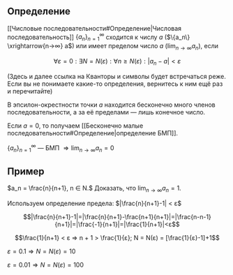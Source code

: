## Определение
[[Числовые последовательности#Определение|Числовая последовательность]] $\{a_n\}^{∞}_{n=1}$ сходится к числу $a$ ($\{a_n\} \xrightarrow{n→∞} a$) или имеет пределом число $a$ ($\lim_{n→∞} a_n$), если

$$
∀ ε = 0 : ∃ N = N(ε) : ∀n ≥ N(ε): |a_n - a| < ε
$$

(Здесь и далее ссылка на Кванторы и символы будет встречаться реже. Если вы не понимаете какие-то определения, вернитесь к ним ещё раз и перечитайте)

В эпсилон-окрестности точки $a$ находится бесконечно много членов последовательности, а за её пределами — лишь конечное число.

Если $a = 0$, то получаем [[Бесконечно малые последовательности#Определение|определение БМП]].

$\{a_n\}^{∞}_{n=1}$ — БМП $⇒ \lim_{n→∞} a_n = 0$
## Пример
$a_n = \frac{n}{n+1}, n ∈ N.$ Доказать, что $\lim_{n→∞} a_n=1$.

Используем определение предела: $|\frac{n}{n+1}-1| < ε$

$$|\frac{n}{n+1}-1|=|\frac{n}{n+1}-\frac{n+1}{n+1}|=|\frac{n-n-1}{n+1}|=|\frac{-1}{n+1}|=|\frac{1}{n+1}|<ε$$

$$\frac{1}{n+1} < ε ⇒ n + 1 > \frac{1}{ε}; N = N(ε) = [\frac{1}{ε}-1]+1$$

$ε = 0.1 ⇒ N = N(ε) = 10$

$ε = 0.01 ⇒ N = N(ε) = 100$